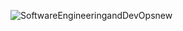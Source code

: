 ![SoftwareEngineeringandDevOpsnew](https://github.com/user-attachments/assets/5232f6cd-1e88-4294-b07b-a28264c2b6de)
